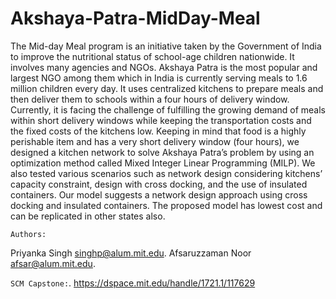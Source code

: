 # Akshaya-Patra-MidDay-Meal
The Mid-day Meal program is an initiative taken by the Government of India to improve the nutritional status of school-age children nationwide. It involves many agencies and NGOs. Akshaya Patra is the most popular and largest NGO among them which in India is currently serving meals to 1.6 million children every day. It uses centralized kitchens to prepare meals and then deliver them to schools within a four hours of delivery window. Currently, it is facing the challenge of fulfilling the growing demand of meals within short delivery windows while keeping the transportation costs and the fixed costs of the kitchens low. Keeping in mind that food is a highly perishable item and has a very short delivery window (four hours), we designed a kitchen network to solve Akshaya Patra’s problem by using an optimization method called Mixed Integer Linear Programming (MILP). We also tested various scenarios such as network design considering kitchens’ capacity constraint, design with cross docking, and the use of insulated containers. Our model suggests a network design approach using cross docking and insulated containers. The proposed model has lowest cost and can be replicated in other states also.

`Authors:`

Priyanka Singh singhp@alum.mit.edu. 
Afsaruzzaman Noor afsar@alum.mit.edu. 

`SCM Capstone:`. 
https://dspace.mit.edu/handle/1721.1/117629

